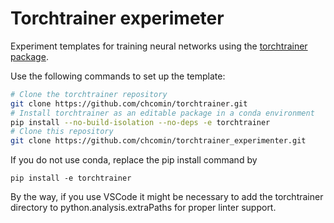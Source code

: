 # Torchtrainer experimeter

Experiment templates for training neural networks using the [torchtrainer package](https://github.com/chcomin/torchtrainer).

Use the following commands to set up the template:

```bash
# Clone the torchtrainer repository
git clone https://github.com/chcomin/torchtrainer.git
# Install torchtrainer as an editable package in a conda environment
pip install --no-build-isolation --no-deps -e torchtrainer
# Clone this repository
git clone https://github.com/chcomin/torchtrainer_experimenter.git
```

If you do not use conda, replace the pip install command by

```pip install -e torchtrainer```

By the way, if you use VSCode it might be necessary to add the torchtrainer directory to python.analysis.extraPaths for proper linter support.
